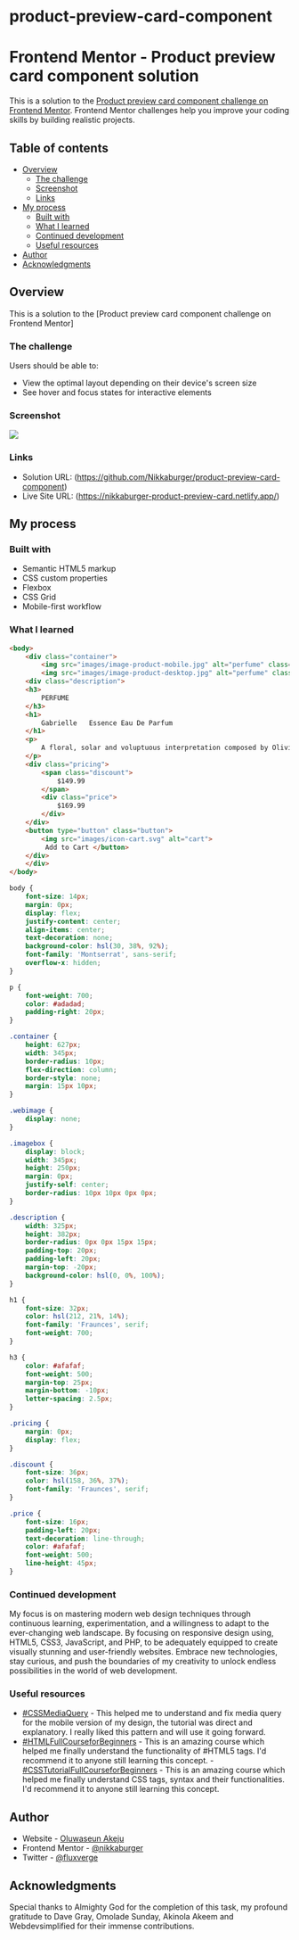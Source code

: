 # product-preview-card-component
# Frontend Mentor - Product preview card component solution

This is a solution to the [Product preview card component challenge on Frontend Mentor](https://www.frontendmentor.io/challenges/product-preview-card-component-GO7UmttRfa). Frontend Mentor challenges help you improve your coding skills by building realistic projects. 

## Table of contents

- [Overview](#overview)
  - [The challenge](#the-challenge)
  - [Screenshot](#screenshot)
  - [Links](#links)
- [My process](#my-process)
  - [Built with](#built-with)
  - [What I learned](#what-i-learned)
  - [Continued development](#continued-development)
  - [Useful resources](#useful-resources)
- [Author](#author)
- [Acknowledgments](#acknowledgments)


## Overview

This is a solution to the [Product preview card component challenge on Frontend Mentor]

### The challenge

Users should be able to:

- View the optimal layout depending on their device's screen size
- See hover and focus states for interactive elements

### Screenshot

![](./screenshot.jpg)

### Links

- Solution URL: (https://github.com/Nikkaburger/product-preview-card-component)
- Live Site URL: (https://nikkaburger-product-preview-card.netlify.app/)

## My process

### Built with

- Semantic HTML5 markup
- CSS custom properties
- Flexbox
- CSS Grid
- Mobile-first workflow

### What I learned


```html
<body>
    <div class="container">
        <img src="images/image-product-mobile.jpg" alt="perfume" class="imagebox">
        <img src="images/image-product-desktop.jpg" alt="perfume" class="webimage">
    <div class="description">
    <h3>
        PERFUME
    </h3>
    <h1>
        Gabrielle   Essence Eau De Parfum
    </h1>
    <p>
        A floral, solar and voluptuous interpretation composed by Olivier Polge, Perfumer-Creator for the House of CHANEL.
    </p>
    <div class="pricing">
        <span class="discount">
            $149.99
        </span>
        <div class="price">
            $169.99
        </div>
    </div>
    <button type="button" class="button"> 
        <img src="images/icon-cart.svg" alt="cart">
         Add to Cart </button>
    </div>
    </div>
</body>

```
```css
body {
    font-size: 14px;
    margin: 0px;
    display: flex;
    justify-content: center;
    align-items: center;
    text-decoration: none;
    background-color: hsl(30, 38%, 92%);
    font-family: 'Montserrat', sans-serif;
    overflow-x: hidden;
}

p {
    font-weight: 700;
    color: #adadad;
    padding-right: 20px;
}

.container {
    height: 627px;
    width: 345px;
    border-radius: 10px;
    flex-direction: column;
    border-style: none;
    margin: 15px 10px;
}

.webimage {
    display: none;
}

.imagebox {
    display: block;
    width: 345px;
    height: 250px;
    margin: 0px;
    justify-self: center;
    border-radius: 10px 10px 0px 0px;
}

.description {
    width: 325px;
    height: 382px;
    border-radius: 0px 0px 15px 15px;
    padding-top: 20px;
    padding-left: 20px;
    margin-top: -20px;
    background-color: hsl(0, 0%, 100%);
}

h1 {
    font-size: 32px;
    color: hsl(212, 21%, 14%);
    font-family: 'Fraunces', serif;
    font-weight: 700;
}

h3 {
    color: #afafaf;
    font-weight: 500;
    margin-top: 25px;
    margin-bottom: -10px;
    letter-spacing: 2.5px;
}

.pricing {
    margin: 0px;
    display: flex;
}

.discount {
    font-size: 36px;
    color: hsl(158, 36%, 37%);
    font-family: 'Fraunces', serif;
}

.price {
    font-size: 16px;
    padding-left: 20px;
    text-decoration: line-through;
    color: #afafaf;
    font-weight: 500;
    line-height: 45px;
}

```


### Continued development

My focus is on mastering modern web design techniques through continuous learning, experimentation, and a willingness to adapt to the ever-changing web landscape. 
By focusing on responsive design using, HTML5, CSS3, JavaScript, and PHP, to be adequately equipped to create visually stunning and user-friendly websites. Embrace new technologies, stay curious, and push the boundaries of my creativity to unlock endless possibilities in the world of web development. 


### Useful resources

- [#CSSMediaQuery](https://courses.webdevsimplified.com) - This helped me to understand and fix media query for the mobile version of my design, the tutorial was direct and explanatory. I really liked this pattern and will use it going forward.
- [#HTMLFullCourseforBeginners](https://courses.davegray.codes/) - This is an amazing course which helped me finally understand the functionality of #HTML5 tags. I'd recommend it to anyone still learning this concept.
-[#CSSTutorialFullCourseforBeginners](https://courses.davegray.codes/) - This is an amazing course which helped me finally understand CSS tags, syntax and their functionalities. I'd recommend it to anyone still learning this concept.

## Author

- Website - [Oluwaseun Akeju](https://www.fluxverge.com)
- Frontend Mentor - [@nikkaburger](https://www.frontendmentor.io/profile/nikkaburger)
- Twitter - [@fluxverge](https://www.twitter.com/fluxverge)

## Acknowledgments

Special thanks to Almighty God for the completion of this task, my profound gratitude to Dave Gray, Omolade Sunday, Akinola Akeem and Webdevsimplified for their immense contributions.
